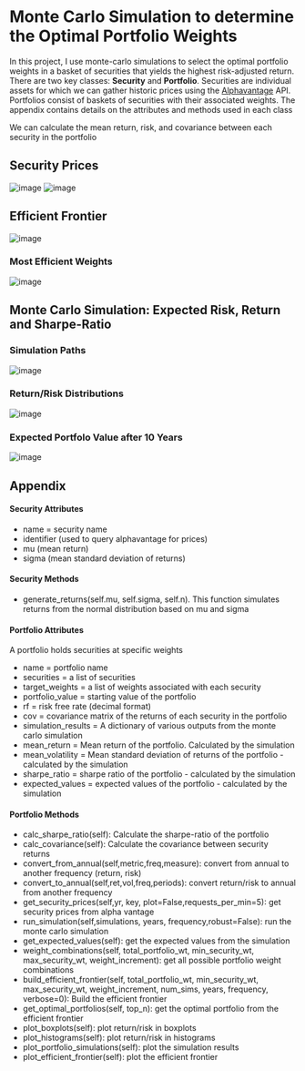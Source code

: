 # Monte Carlo Simulation to determine the Optimal Portfolio Weights
In this project, I use monte-carlo simulations to select the optimal portfolio weights in a basket of securities that yields the highest risk-adjusted return.
There are two key classes: **Security** and **Portfolio**.  Securities are individual assets for which we can gather historic prices using the [Alphavantage](https://www.alphavantage.co/) API.  Portfolios consist of baskets of securities with their associated weights.  The appendix contains details on the attributes and methods used in each class

We can calculate the mean return, risk, and covariance between each security in the portfolio


## Security Prices
![image](https://user-images.githubusercontent.com/1649676/215936189-a17f9410-1bc5-4f7e-a7c0-63912f9bdfea.png)
![image](https://user-images.githubusercontent.com/1649676/215936252-53c6971d-ecd0-43c5-b9f4-a51713f9e08f.png)


## Efficient Frontier 

![image](https://user-images.githubusercontent.com/1649676/215935779-b0dfb918-84ea-48d7-be5b-2283c42873ba.png)



### Most Efficient Weights
![image](https://user-images.githubusercontent.com/1649676/215935819-b8f1c4d2-ce73-4f5e-a314-5f453cce8891.png)



## Monte Carlo Simulation: Expected Risk, Return and Sharpe-Ratio

### Simulation Paths
![image](https://user-images.githubusercontent.com/1649676/215935877-7b226d6d-ae27-426f-b4d2-e2457db5a178.png)


### Return/Risk Distributions
![image](https://user-images.githubusercontent.com/1649676/215935930-476ef8bc-76f0-46be-b2ce-83136ebcd6a5.png)



### Expected Portfolo Value after 10 Years
![image](https://user-images.githubusercontent.com/1649676/215936001-fc8fb706-6e68-4d74-afb4-7907f1f7c063.png)



## Appendix

#### Security Attributes
+ name = security name
+ identifier (used to query alphavantage for prices)
+ mu (mean return)
+ sigma (mean standard deviation of returns)
#### Security Methods
+ generate_returns(self.mu, self.sigma, self.n). This function simulates returns from the normal distribution based on mu and sigma

#### Portfolio Attributes
A portfolio holds securities at specific weights
+ name = portfolio name
+ securities = a list of securities
+ target_weights = a list of weights associated with each security 
+ portfolio_value = starting value of the portfolio
+ rf = risk free rate (decimal format)
+ cov = covariance matrix of the returns of each security in the portfolio
+ simulation_results = A dictionary of various outputs from the monte carlo simulation
+ mean_return = Mean return of the portfolio. Calculated by the simulation
+ mean_volatility = Mean standard deviation of returns of the portfolio - calculated by the simulation
+ sharpe_ratio = sharpe ratio of the portfolio - calculated by the simulation
+ expected_values = expected values of the portfolio - calculated by the simulation
#### Portfolio Methods
+ calc_sharpe_ratio(self): Calculate the sharpe-ratio of the portfolio
+ calc_covariance(self): Calculate the covariance between security returns
+ convert_from_annual(self,metric,freq,measure): convert from annual to another frequency (return, risk)
+ convert_to_annual(self,ret,vol,freq,periods): convert return/risk to annual from another frequency
+ get_security_prices(self,yr, key, plot=False,requests_per_min=5): get security prices from alpha vantage
+ run_simulation(self,simulations, years, frequency,robust=False): run the monte carlo simulation
+ get_expected_values(self): get the expected values from the simulation
+ weight_combinations(self, total_portfolio_wt, min_security_wt, max_security_wt, weight_increment): get all possible portfolio weight combinations
+ build_efficient_frontier(self, total_portfolio_wt, min_security_wt, max_security_wt, weight_increment, num_sims, years, frequency, verbose=0): Build the efficient frontier
+ get_optimal_portfolios(self, top_n): get the optimal portfolio from the efficient frontier
+ plot_boxplots(self): plot return/risk in boxplots
+ plot_histograms(self): plot return/risk in histograms
+ plot_portfolio_simulations(self): plot the simulation results
+ plot_efficient_frontier(self): plot the efficient frontier






